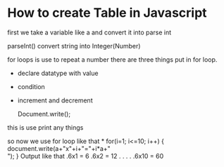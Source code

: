 # How to create Table in Javascript

first we take a variable like a and convert it into parse int

parseInt() convert string into Integer(Number)

for loops is use to repeat a number
 there are three things put in for loop.

  * declare datatype with value
  * condition
  * increment and decrement

    Document.write();

   this is use print any things 

   so now we use for loop like that
    * for(i=1; i<=10; i++)
    {
    	document.write(a+"x"+i+"="+i*a+"<br>");
    }
      Output like that
       .6x1 = 6
       .6x2 = 12
         .
         .
         .
         .
       .6x10 = 60
     